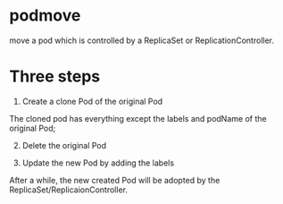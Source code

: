 # podmove
move a pod which is controlled by a ReplicaSet or ReplicationController.

# Three steps
 1. Create a clone Pod of the original Pod
 
   The cloned pod has everything except the labels and podName of the original Pod;
   
 2. Delete the original Pod
   
   
 3. Update the new Pod by adding the labels
 
 After a while, the new created Pod will be adopted by the ReplicaSet/ReplicaionController.
 
 
